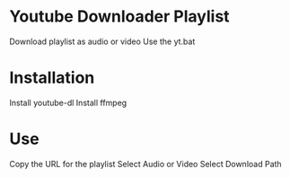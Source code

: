 # Youtube Downloader Playlist
Download playlist as audio or video
Use the yt.bat
# Installation
Install youtube-dl
Install ffmpeg
# Use
Copy the URL for the playlist
Select Audio or Video
Select Download Path
